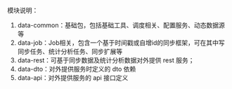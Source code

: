 模块说明：
1. data-common：基础包，包括基础工具、调度相关、配置服务、动态数据源等
2. data-job：Job相关，包含一个基于时间戳或自增id的同步框架，可在其中写同步任务、统计分析任务、同步扩展等
3. data-rest：可基于同步数据及统计分析数据对外提供 rest 服务；
4. data-dto：对外提供服务时定义的 dto 依赖
5. data-api：对外提供服务的 api 接口定义